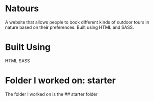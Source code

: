 # Natours
A website that allows people to book different kinds of outdoor tours in nature based on their preferences. Built using HTML and SASS.

# Built Using
HTML
SASS

# Folder I worked on: starter
The folder I worked on is the ## starter folder
